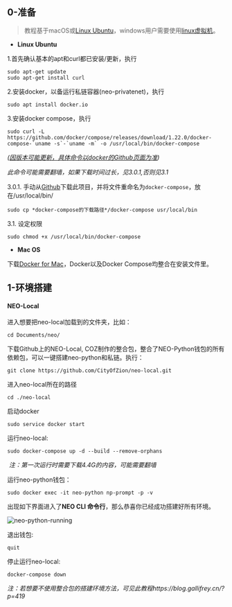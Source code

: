 ## 0-准备

> 教程基于macOS或[Linux Ubuntu](https://www.ubuntu.com/download/desktop)，windows用户需要使用[linux虚拟机](https://www.virtualbox.org/wiki/Downloads)。

- **Linux Ubuntu**

1.首先确认基本的apt和curl都已安装/更新，执行

```
sudo apt-get update
sudo apt-get install curl
```

2.安装docker，以备运行私链容器(neo-privatenet)，执行

```
sudo apt install docker.io
```

3.安装docker compose，执行

```
sudo curl -L https://github.com/docker/compose/releases/download/1.22.0/docker-compose-`uname -s`-`uname -m` -o /usr/local/bin/docker-compose
```
*([因版本可能更新，具体命令以docker的Github页面为准](https://github.com/docker/compose/releases))*

*此命令可能需要翻墙，如果下载时间过长，见3.0.1,否则见3.1*

3.0.1. 手动从[Github](https://github.com/docker/compose/releases)下载此项目，并将文件重命名为`docker-compose`，放在/usr/local/bin/

```
sudo cp *docker-compose的下载路径*/docker-compose usr/local/bin
```

3.1. 设定权限

```
sudo chmod +x /usr/local/bin/docker-compose
```



- **Mac OS**

下载[Docker for Mac](https://store.docker.com/editions/community/docker-ce-desktop-mac)，Docker以及Docker Compose均整合在安装文件里。




## 1-环境搭建

#### NEO-Local

进入想要把neo-local加载到的文件夹，比如：

```
cd Documents/neo/
```

下载Github上的NEO-Local, COZ制作的整合包，整合了NEO-Python钱包的所有依赖包，可以一键搭建neo-python和私链。执行：

```
git clone https://github.com/CityOfZion/neo-local.git
```

进入neo-local所在的路径

```
cd ./neo-local
```



启动docker

```
sudo service docker start
```



运行neo-local: 

```
sudo docker-compose up -d --build --remove-orphans
```

​	*注：第一次运行时需要下载4.4G的内容，可能需要翻墙*

运行neo-python钱包：

```
sudo docker exec -it neo-python np-prompt -p -v
```

出现如下界面进入了**NEO CLI 命令行**，那么恭喜你已经成功搭建好所有环境。

![neo-python-running](https://raw.githubusercontent.com/taomo-eo/NEO-Python-Smart-Contracts/master/neo-python-running.png)


退出钱包:

```
quit
```

停止运行neo-local:

```
docker-compose down
```



*注：若想要不使用整合包的搭建环境方法，可见此教程https://blog.gallifrey.cn/?p=419*